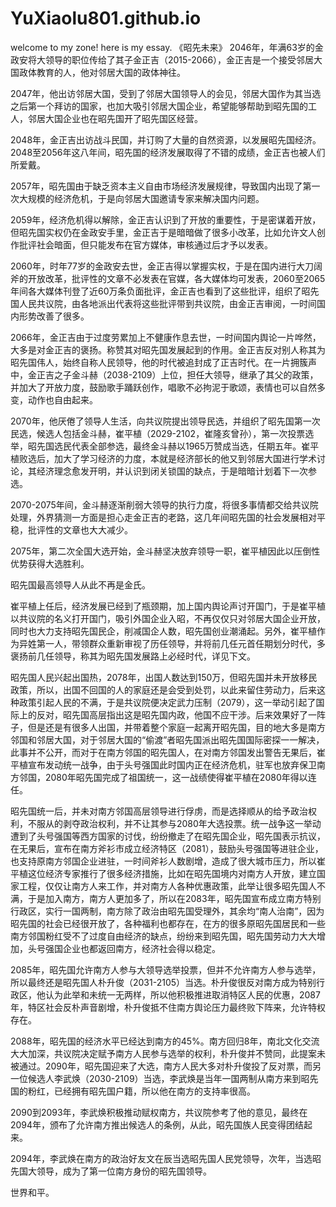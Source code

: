 # YuXiaolu801.github.io
welcome to my zone!
here is my essay.
                       《昭先未来》
2046年，年满63岁的金政安将大领导的职位传给了其子金正吉（2015-2066），金正吉是一个接受邻居大国政体教育的人，他对邻居大国的政体神往。

2047年，他出访邻居大国，受到了邻居大国领导人的会见，邻居大国作为其当选之后第一个拜访的国家，也加大吸引邻居大国企业，希望能够帮助到昭先国的工人，邻居大国企业也在昭先国开了昭先国区经营。

2048年，金正吉出访战斗民国，并订购了大量的自然资源，以发展昭先国经济。2048至2056年这八年间，昭先国的经济发展取得了不错的成绩，金正吉也被人们所爱戴。

2057年，昭先国由于缺乏资本主义自由市场经济发展规律，导致国内出现了第一次大规模的经济危机，于是向邻居大国邀请专家来解决国内问题。

2059年，经济危机得以解除，金正吉认识到了开放的重要性，于是密谋着开放，但昭先国实权仍在金政安手里，金正吉于是暗暗做了很多小改革，比如允许文人创作批评社会暗面，但只能发布在官方媒体，审核通过后才予以发表。

2060年，时年77岁的金政安去世，金正吉得以掌握实权，于是在国内进行大刀阔斧的开放改革，批评性的文章不必发表在官媒，各大媒体均可发表，2060至2065年间各大媒体刊登了近60万条负面批评，金正吉也看到了这些批评，组织了昭先国人民共议院，由各地派出代表将这些批评带到共议院，由金正吉审阅，一时间国内形势改善了很多。

2066年，金正吉由于过度劳累加上不健康作息去世，一时间国内舆论一片哗然，大多是对金正吉的褒扬。称赞其对昭先国发展起到的作用。金正吉反对别人称其为昭先国伟人，始终自称人民领导，他的时代被追封成了正吉时代。在一片拥簇声中，金正吉之子金斗赫（2038-2109）上位，担任大领导，继承了其父的政策，并加大了开放力度，鼓励歌手踊跃创作，唱歌不必拘泥于歌颂，表情也可以自然多变，动作也自由起来。

2070年，他厌倦了领导人生活，向共议院提出领导民选，并组织了昭先国第一次民选，候选人包括金斗赫，崔平植（2029-2102，崔隆亥曾孙），第一次投票选举，昭先国选民代表全部参选，最终金斗赫以1965万赞成当选，任期五年。崔平植败选后，加大了学习经济的力度，本就是经济部长的他又到邻居大国进行学术讨论，其经济理念愈发开明，并认识到闭关锁国的缺点，于是暗暗计划着下一次参选。

2070-2075年间，金斗赫逐渐削弱大领导的执行力度，将很多事情都交给共议院处理，外界猜测一方面是担心走金正吉的老路，这几年间昭先国的社会发展相对平稳，批评性的文章也大大减少。

2075年，第二次全国大选开始，金斗赫坚决放弃领导一职，崔平植因此以压倒性优势获得大选胜利。

昭先国最高领导人从此不再是金氏。

崔平植上任后，经济发展已经到了瓶颈期，加上国内舆论声讨开国门，于是崔平植以共议院的名义打开国门，吸引外国企业入昭，不再仅仅只对邻居大国企业开放，同时也大力支持昭先国民企，削减国企人数，昭先国创业潮涌起。另外，崔平植作为异姓第一人，带领群众重新审视了历任领导，并将前几任元首任期划分时代，多褒扬前几任领导，称其为昭先国发展路上必经时代，详见下文。

昭先国人民兴起出国热，2078年，出国人数达到150万，但昭先国并未开放移民政策，所以，出国不回国的人的家庭还是会受到处罚，以此来留住劳动力，后来这种政策引起人民的不满，于是共议院便决定武力压制（2079），这一举动引起了国际上的反对，昭先国高层指出这是昭先国内政，他国不应干涉。后来效果好了一阵子，但是还是有很多人出国，并带着整个家庭一起离开昭先国，目的地大多是南方邻国和邻居大国，对于邻居大国的“偷渡”者昭先国派出昭先国国际密探一一解决，此事并不公开，而对于在南方邻国的昭先国人，在对南方邻国发出警告无果后，崔平植宣布发动统一战争，由于头号强国此时国内正在经济危机，驻军也放弃保卫南方邻国，2080年昭先国完成了祖国统一，这一战绩使得崔平植在2080年得以连任。

昭先国统一后，并未对南方邻国高层领导进行俘虏，而是选择顺从的给予政治权利，不服从的剥夺政治权利，并不让其参与2080年大选投票。统一战争这一举动遭到了头号强国等西方国家的讨伐，纷纷撤走了在昭先国企业，昭先国表示抗议，在无果后，宣布在南方斧衫市成立经济特区（2081），鼓励头号强国等进驻企业，也支持原南方邻国企业进驻，一时间斧衫人数剧增，造成了很大城市压力，所以崔平植这位经济专家推行了很多经济措施，比如在昭先国境内对南方人开放，建立国家工程，仅仅让南方人来工作，并对南方人各种优惠政策，此举让很多昭先国人不满，于是加入南方，南方人更加多了，所以在2083年，昭先国宣布成立南方特别行政区，实行一国两制，南方除了政治由昭先国受理外，其余均“南人治南”，因为昭先国的社会已经很开放了，各种福利也都存在，在方的很多原昭先国居民和一些南方邻国粉红受不了过度自由经济的缺点，纷纷来到昭先国，昭先国劳动力大大增加，头号强国企业也都返回南方，经济社会得以稳定。

2085年，昭先国允许南方人参与大领导选举投票，但并不允许南方人参与选举，所以最终还是昭先国人朴升俊（2031-2105）当选。朴升俊很反对南方成为特别行政区，他认为此举和未统一无两样，所以他积极推进取消特区人民的优惠，2087年，特区社会反朴声音剧增，朴升俊抵不住南方舆论压力最终败下阵来，允许特权存在。

2088年，昭先国的经济水平已经达到南方的45%。南方回归8年，南北文化交流大大加深，共议院决定赋予南方人民参与选举的权利，朴升俊并不赞同，此提案未被通过。2090年，昭先国迎来了大选，南方人民大多对朴升俊投了反对票，而另一位候选人李武焕（2030-2109）当选，李武焕是当年一国两制从南方来到昭先国的粉红，已经拥有昭先国户籍，所以他在南方的支持率很高。

2090到2093年，李武焕积极推动赋权南方，共议院参考了他的意见，最终在2094年，颁布了允许南方推出候选人的条例，从此，昭先国族人民变得团结起来。

2094年，李武焕在南方的政治好友文在辰当选昭先国人民党领导，次年，当选昭先国大领导，成为了第一位南方身份的昭先国领导。

世界和平。
